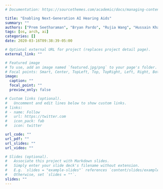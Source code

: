 ```yaml
---
# Documentation: https://sourcethemes.com/academic/docs/managing-content/

title: "Enabling Next-Generation AI Hearing Aids"
summary: ""
authors: ["Prem Seetharaman", "Bryan Pardo", "Rujia Wang", "Hussain Khajanchi", "Iris Uwizeyimana", admin]
tags: [os, arch, ai]
categories: []
date: 2020-03-16T09:38:39-05:00

# Optional external URL for project (replaces project detail page).
external_link: ""

# Featured image
# To use, add an image named `featured.jpg/png` to your page's folder.
# Focal points: Smart, Center, TopLeft, Top, TopRight, Left, Right, BottomLeft, Bottom, BottomRight.
image:
  caption: ""
  focal_point: "" 
  preview_only: false

# Custom links (optional).
#   Uncomment and edit lines below to show custom links.
# links:
# - name: Follow
#   url: https://twitter.com
#   icon_pack: fab
#   icon: twitter

url_code: ""
url_pdf: ""
url_slides: ""
url_video: ""

# Slides (optional).
#   Associate this project with Markdown slides.
#   Simply enter your slide deck's filename without extension.
#   E.g. `slides = "example-slides"` references `content/slides/example-slides.md`.
#   Otherwise, set `slides = ""`.
slides: ""
---
```


